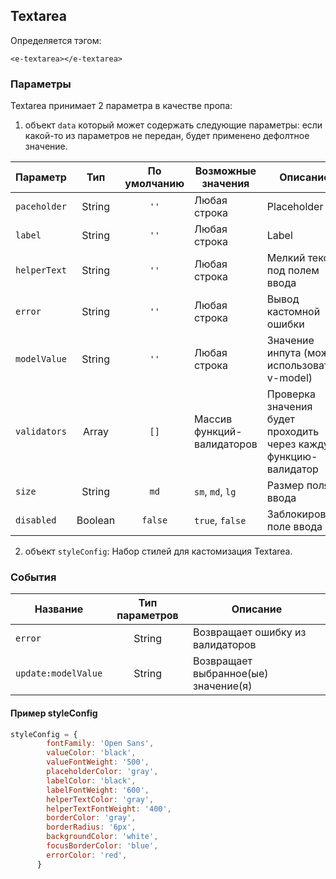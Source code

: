 ## Textarea

Определяется тэгом:
```vue
<e-textarea></e-textarea>
```

### Параметры
Textarea принимает 2 параметра в качестве пропа:
1. объект `data` который может содержать следующие параметры:
   если какой-то из параметров не передан, будет применено дефолтное значение.

| Параметр       |   Тип   | По умолчанию | Возможные значения         | Описание                                                         |
|----------------|:-------:|:------------:|----------------------------|------------------------------------------------------------------|
| ``paceholder`` | String  |    ``''``    | Любая строка               | Placeholder                                                      |
| ``label``      | String  |    ``''``    | Любая строка               | Label                                                            |
| ``helperText`` | String  |    ``''``    | Любая строка               | Мелкий текст под полем ввода                                     |
| ``error``      | String  |    ``''``    | Любая строка               | Вывод кастомной ошибки                                           |
| ``modelValue`` | String  |    ``''``    | Любая строка               | Значение инпута (можно использовать v-model)                     |
| ``validators`` |  Array  |    ``[]``    | Массив функций-валидаторов | Проверка значения будет проходить через каждую функцию-валидатор |
| ``size``       | String  |    ``md``    | ``sm``, ``md``, ``lg``     | Размер поля ввода                                                |
| ``disabled``   | Boolean |  ``false``   | ``true``, ``false``        | Заблокировать поле ввода                                         |

2. объект `styleConfig`:
Набор стилей для кастомизация Textarea.

### События

| Название              | Тип параметров | Описание                             |
|-----------------------|:--------------:|--------------------------------------|
| ``error``             |     String     | Возвращает ошибку из валидаторов     |
| ``update:modelValue`` |     String     | Возвращает выбранное(ые) значение(я) |

#### Пример styleConfig

````javascript
styleConfig = {
        fontFamily: 'Open Sans',
        valueColor: 'black',
        valueFontWeight: '500',
        placeholderColor: 'gray',
        labelColor: 'black',
        labelFontWeight: '600',
        helperTextColor: 'gray',
        helperTextFontWeight: '400',
        borderColor: 'gray',
        borderRadius: '6px',
        backgroundColor: 'white',
        focusBorderColor: 'blue',
        errorColor: 'red',
      }
````